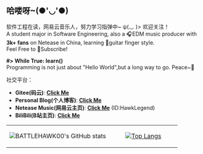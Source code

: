 ## 哈喽呀~(●'◡'●)
软件工程在读，网易云音乐人，努力学习指弹中~ ψ(._. )>  欢迎关注！  
A student major in Software Engineering, also a :headphones:EDM music producer with **3k+ fans** on Netease in China, learning :guitar:guitar finger style.   
Feel Free to :bell:Subscribe!  

**#> While True: learn()**  
Programming is not just about "Hello World",but a long way to go. Peace~:tada:

社交平台：  
* **Gitee(码云)**: **[Click Me](https://gitee.com/battlehawk)**  
* **Personal Blog(个人博客)**: **[Click Me](//battlehawk233.cn)**  
* **Netease Music(网易云主页)**: **[Click Me](//music.163.com/#/user/home?id=66732339)** (ID:HawkLegend)  
* **BiliBili(B站主页)**: **[Click Me](https://space.bilibili.com/4916371)**

<table>
<tr>
<td valign="top" width="60%" align="center">
  
![BATTLEHAWK00's GitHub stats](https://github-readme-stats.vercel.app/api?username=battlehawk00&show_icons=true&count_private=true)  
  
</td>
<td valign="top" width="40%" align="center">
  
[![Top Langs](https://github-readme-stats.vercel.app/api/top-langs/?username=battlehawk00&show_icons=true&hide=HTML,CSS,VUE,JAVASCRIPT)](https://github.com/anuraghazra/github-readme-stats)
  
</td>
</tr>
</table>
